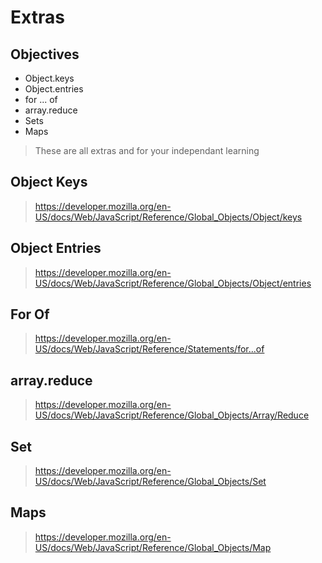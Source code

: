 # Extras
## Objectives
- Object.keys
- Object.entries
- for ... of
- array.reduce
- Sets
- Maps

> These are all extras and for your independant learning


## Object Keys
> https://developer.mozilla.org/en-US/docs/Web/JavaScript/Reference/Global_Objects/Object/keys

## Object Entries
> https://developer.mozilla.org/en-US/docs/Web/JavaScript/Reference/Global_Objects/Object/entries

## For Of
> https://developer.mozilla.org/en-US/docs/Web/JavaScript/Reference/Statements/for...of

## array.reduce
> https://developer.mozilla.org/en-US/docs/Web/JavaScript/Reference/Global_Objects/Array/Reduce

## Set
> https://developer.mozilla.org/en-US/docs/Web/JavaScript/Reference/Global_Objects/Set

## Maps
> https://developer.mozilla.org/en-US/docs/Web/JavaScript/Reference/Global_Objects/Map